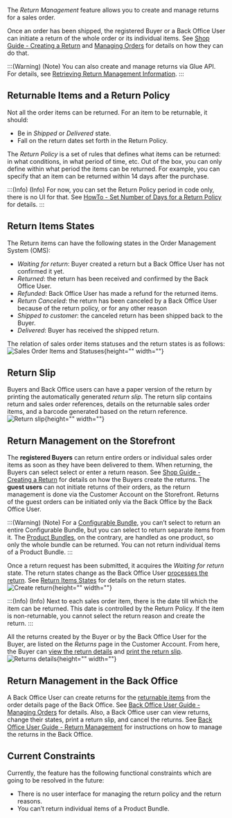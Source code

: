 The *Return Management* feature allows you to create and manage returns for a sales order. 

Once an order has been shipped, the registered Buyer or a Back Office User can initiate a return of the whole order or its individual items. See [Shop Guide - Creating a Return](https://documentation.spryker.com/docs/shop-guide-creating-a-return) and [Managing Orders](https://documentation.spryker.com/docs/managing-orders) for details on how they can do that.

:::(Warning) (Note)
You can also create and manage returns via Glue API. For details, see [Retrieving Return Management Information](https://documentation.spryker.com/docs/retrieving-return-management-information).
:::

## Returnable Items and a Return Policy
Not all the order items can be returned. For an item to be returnable, it should:

* Be in *Shipped* or *Delivered* state.
* Fall on the return dates set forth in the Return Policy.

The *Return Policy* is a set of rules that defines what items can be returned: in what conditions, in what period of time, etc. Out of the box, you can only define within what period the items can be returned. For example, you can specify that an item can be returned within 14 days after the purchase. 

:::(Info) (Info)
For now, you can set the Return Policy period in code only, there is no UI for that. See [HowTo - Set Number of Days for a Return Policy](https://documentation.spryker.com/docs/howto-set-number-of-days-for-a-return-policy) for details.
:::

## Return Items States
The Return items can have the following states in the Order Management System (OMS):

* *Waiting for return*: Buyer created a return but a Back Office User has not confirmed it yet.
* *Returned*: the return has been received and confirmed by the Back Office User.
* *Refunded*: Back Office User has made a refund for the returned items.
* *Return Canceled*: the return has been canceled by a Back Office User because of the return policy, or for any other reason
* *Shipped to customer*: the canceled return has been shipped back to the Buyer.
* *Delivered*: Buyer has received the shipped return.
<!---
:::(Info) (Return states on the Storefront)
The above states are the default ones in the OMS. You can display them as they are on the Storefront as well, or name the states differently for the Storefront users. For details on how to give custom names to the return states on the Storefront, see *Display Custom Names for Order Item States on the Storefront*.
:::
-->
The relation of sales order items statuses and the return states is as follows:
![Sales Order Items and Statuses](https://confluence-connect.gliffy.net/embed/image/cebbb529-19b7-4623-bd6d-ef2b30fe97a9.png?utm_medium=live&utm_source=custom){height="" width=""}

## Return Slip
Buyers and Back Office users can have a paper version of the return by printing the automatically generated *return slip*. The return slip contains return and sales order references, details on the returnable sales order items, and a barcode generated based on the return reference. 
![Return slip](https://spryker.s3.eu-central-1.amazonaws.com/docs/Features/Order+Management/Return+Management/Return+Management+Feature+Overview/return-slip.png){height="" width=""}

## Return Management on the Storefront
The **registered Buyers** can return entire orders or individual sales order items as soon as they have been delivered to them. When returning, the Buyers can select select or enter a return reason. See [Shop Guide - Creating a Return](https://documentation.spryker.com/docs/shop-guide-creating-a-return)  for details on how the Buyers create the returns.
The **guest users** can not initiate returns of their orders, as the return management is done via the Customer Account on the Storefront. Returns of the guest orders can be initiated only via the Back Office by the Back Office User. 

:::(Warning) (Note)
For a [Configurable Bundle](https://documentation.spryker.com/docs/configurable-bundle), you can’t select to return an entire Configurable Bundle, but you can select to return separate items from it.
The [Product Bundles](https://documentation.spryker.com/docs/product-bundle), on the contrary, are handled as one product, so only the whole bundle can be returned. You can not return individual items of a Product Bundle.
:::

Once a return request has been submitted, it acquires the *Waiting for return* state. The return states change as the Back Office User [processes the return](https://documentation.spryker.com/docs/managing-orders#creating-a-return). See [Return Items States](https://documentation.spryker.com/docs/return-item-states-reference-information) for details on the return states.
![Create return](https://spryker.s3.eu-central-1.amazonaws.com/docs/Features/Order+Management/Return+Management/Return+Management+Feature+Overview/create-return.png){height="" width=""}

:::(Info) (Info)
Next to each sales order item, there is the date till which the item can be returned. This date is controlled by the Return Policy. If the item is non-returnable, you cannot select the return reason and create the return.
:::

All the returns created by the Buyer or by the Back Office User for the Buyer, are listed on the *Returns* page in the Customer Account. From here, the Buyer can [view the return details](https://documentation.spryker.com/docs/return-details-reference-information) and [print the return slip](https://documentation.spryker.com/docs/shop-guide-printing-a-return-slip).
![Returns details](https://spryker.s3.eu-central-1.amazonaws.com/docs/Features/Order+Management/Return+Management/Return+Management+Feature+Overview/return-details.png){height="" width=""}

## Return Management in the Back Office
A Back Office User can create returns for the [returnable items](#returnable-items-and-a-return-policy) from the order details page of the Back Office. See [Back Office User Guide - Managing Orders](https://documentation.spryker.com/docs/managing-orders) for details. Also, a Back Office user can view returns, change their states, print a return slip, and cancel the returns.  See [Back Office User Guide - Return Management](https://documentation.spryker.com/docs/managing-returns)  for instructions on how to manage the returns in the Back Office.

## Current Constraints
Currently, the feature has the following functional constraints which are going to be resolved in the future:

* There is no user interface for managing the return policy and the return reasons.
* You can’t return individual items of a Product Bundle.